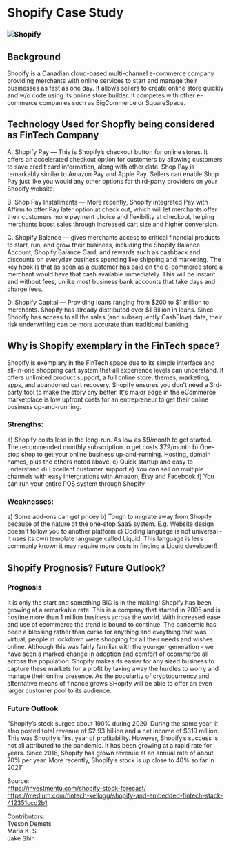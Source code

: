 # Shopify Case Study

### ![Shopify](https://external-content.duckduckgo.com/iu/?u=https%3A%2F%2Ftse2.mm.bing.net%2Fth%3Fid%3DOIP.AtTi_7nqr_IvspX4_FANtwAAAA%26pid%3DApi&f=1)


## Background

Shopify is a Canadian cloud-based multi-channel e-commerce company providing merchants with online services to start and manage their businesses as fast as one day. It allows sellers to create online store quickly and w/o code using its online store builder. It competes with other e-commerce companies such as BigCommerce or SquareSpace.

## Technology Used for Shopfiy being considered as FinTech Company

A.  Shopify Pay — This is Shopify’s checkout button for online stores. It offers an accelerated checkout option for customers by allowing customers to save credit card information, along with other data. Shop Pay is remarkably similar to Amazon Pay and Apple Pay. Sellers can enable Shop Pay just like you would any other options for third-party providers on your Shopify website.
   
B.  Shop Pay Installments — More recently, Shopify integrated Pay with Affirm to offer Pay later option at check out, which will let merchants offer their customers more payment choice and flexibility at checkout, helping merchants boost sales through increased cart size and higher conversion.
    
C.  Shopify Balance — gives merchants access to critical financial products to start, run, and grow their business, including the Shopify Balance Account, Shopify Balance Card, and rewards such as cashback and discounts on everyday business spending like shipping and marketing. The key hook is that as soon as a customer has paid on the e-commerce store a merchant would have that cash available immediately. This will be instant and without fees, unlike most business bank accounts that take days and charge fees.
   
D. Shopify Capital — Providing loans ranging from $200 to $1 million to merchants. Shopify has already distributed over $1 Billion in loans. Since Shopify has access to all the sales (and subsequently CashFlow) data, their risk underwriting can be more accurate than traditional banking 

## Why is Shopify exemplary in the FinTech space?
Shopify is exemplary in the FinTech space due to its simple interface and all-in-one shopping cart system that all experience levels can understand. It offers unlimited product support, a full online store, themes, marketing, apps,  and abandoned cart recovery. Shopify ensures you don't need a 3rd-party tool to make the story any better. It's major edge in the eCommerce marketplace is low upfront costs for an entrepreneur to get their online business up-and-running.

### Strengths:
a) Shopify costs less in the long-run. As low as  $9/month to get started. The recommended monthly subscription to get costs $79/month
b) One-stop shop to get your online business up-and-running. Hosting, domain names, plus the others noted above.
c) Quick startup and easy to understand
d) Excellent customer support
e) You can sell on multiple channels with easy intergrations with Amazon, Etsy and Facebook
f) You can run your entire POS system through Shopify

### Weaknesses:
a) Some add-ons can get pricey
b) Tough to migrate away from Shopify because of the nature of the one-stop SaaS system. E.g. Website design doesn't follow you to another platform
c) Coding language is not universal - It uses its own template language called Liquid. This language is less commonly known it may require more costs in finding a Liquid developerß
    
## Shopify Prognosis? Future Outlook?
### Prognosis
It is only the start and something BIG is in the making! Shopify has been growing at a remarkable rate. This is a company that started in 2005 and is hostine more than 1 million business across the world. With increased ease and use of ecommerce the trend is bound to continue. The pandemic has been a blessing rather than curse for anything and eveything that was virtual; people in lockdown were shopping for all their needs and wishes online. Although this was fairly familiar with the younger generation - we have seen a marked change in adoption and comfort of ecommerce all across the population. Shopify makes its easier for any sized business to capture these markets for a profit by taking away the hurdles to worry and manage their online presence. As the popularity of cryptocurrency and alternative means of finance grows SHopify will be able to offer an even larger customer pool to its audience. 

### Future Outlook 
"Shopify’s stock surged about 190% during 2020. During the same year, it also posted total revenue of $2.93 billion and a net income of $319 million. This was Shopify’s first year of profitability. However, Shopify’s success is not all attributed to the pandemic. It has been growing at a rapid rate for years. Since 2016, Shopify has grown revenue at an annual rate of about 70% per year. More recently, Shopify’s stock is up close to 40% so far in 2021"

Source: <br>
https://investmentu.com/shopify-stock-forecast/
<br>
https://medium.com/fintech-kellogg/shopify-and-embedded-fintech-stack-412351ccd2b1

Contributors: <br>
Tyeson Demets <br>
Maria K. S.<br>
Jake Shin<br>